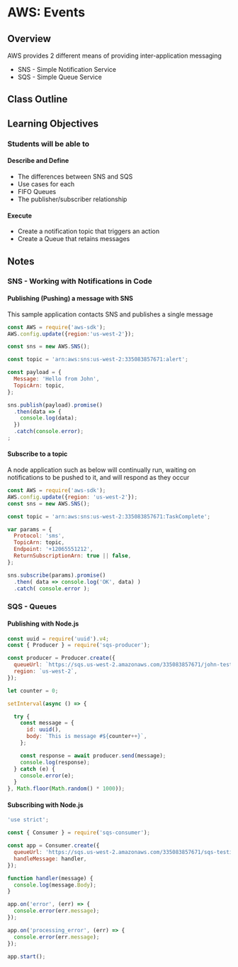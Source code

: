 # AWS: Events

## Overview

AWS provides 2 different means of providing inter-application messaging

- SNS - Simple Notification Service
- SQS - Simple Queue Service

## Class Outline

<!-- To Be Completed By Instructor -->

## Learning Objectives

### Students will be able to

#### Describe and Define

- The differences between SNS and SQS
- Use cases for each
- FIFO Queues
- The publisher/subscriber relationship

#### Execute

- Create a notification topic that triggers an action
- Create a Queue that retains messages

## Notes

### SNS - Working with Notifications in Code

#### Publishing (Pushing) a message with SNS

This sample application contacts SNS and publishes a single message

```javascript
const AWS = require('aws-sdk');
AWS.config.update({region:'us-west-2'});

const sns = new AWS.SNS();

const topic = 'arn:aws:sns:us-west-2:335083857671:alert';

const payload = {
  Message: 'Hello from John',
  TopicArn: topic,
};

sns.publish(payload).promise()
  .then(data => {
    console.log(data);
  })
  .catch(console.error);
;
```

#### Subscribe to a topic

A node application such as below will continually run, waiting on notifications to be pushed to it, and will respond as they occur

```javascript
const AWS = require('aws-sdk');
AWS.config.update({region: 'us-west-2'});
const sns = new AWS.SNS();

const topic = 'arn:aws:sns:us-west-2:335083857671:TaskComplete';

var params = {
  Protocol: 'sms',
  TopicArn: topic,
  Endpoint: '+12065551212',
  ReturnSubscriptionArn: true || false,
};

sns.subscribe(params).promise()
  .then( data => console.log('OK', data) )
  .catch( console.error );
```

### SQS - Queues

#### Publishing with Node.js

```javascript
const uuid = require('uuid').v4;
const { Producer } = require('sqs-producer');

const producer = Producer.create({
  queueUrl: `https://sqs.us-west-2.amazonaws.com/335083857671/john-testing-queue`,
  region: `us-west-2`,
});

let counter = 0;

setInterval(async () => {

  try {
    const message = {
      id: uuid(),
      body: `This is message #${counter++}`,
    };

    const response = await producer.send(message);
    console.log(response);
  } catch (e) {
    console.error(e);
  }
}, Math.floor(Math.random() * 1000));
```

#### Subscribing with Node.js

```javascript
'use strict';

const { Consumer } = require('sqs-consumer');

const app = Consumer.create({
  queueUrl: 'https://sqs.us-west-2.amazonaws.com/335083857671/sqs-testing',
  handleMessage: handler,
});

function handler(message) {
  console.log(message.Body);
}

app.on('error', (err) => {
  console.error(err.message);
});

app.on('processing_error', (err) => {
  console.error(err.message);
});

app.start();

```

